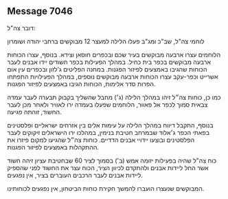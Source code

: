 ## Message 7046

דובר צה"ל:

לוחמי צה"ל, שב"כ ומג"ב פעלו הלילה למעצר 12 מבוקשים ברחבי יהודה ושומרון

הלוחמים עצרו ארבעה מבוקשים בעיר שכם ובכפרים חוסאן וצידא. בנוסף, עצרו הכוחות ארבעה מבוקשים בכפר בית כחיל. במהלך הפעילות בכפר חשודים יידו אבנים לעבר הכוחות שהגיבו באמצעים לפיזור הפגנות.
במחנה הפליטים ג'לזון ובכפרים עין אום אשרייט וכפר-עקב עצרו הכוחות ארבעה מבוקשים נוספים, במהלך הפעילויות התפתחו הפרות סדר אלימות, הכוחות הגיבו באמצעים לפיזור הפגנות.

כמו כן, כוחות צה״ל זיהו במהלך הלילה (ג׳) מחבל שהשליך בקבוק תבערה לעבר עמדה צבאית סמוך לכפר אל פאוור, הלוחמים שפעלו בעמדה ירו לאוויר ולאחר מכן לעבר החשוד, זוהתה פגיעה. 

בנוסף, התקבל דיווח במהלך הלילה על עימות אלים בין אזרחים ישראליים ופלסטינים בפאתי הכפר ג׳אלוד שבמרחב חטיבת בנימין, במהלכו ירו הישראלים זיקוקים לעבר הפלסטינים ובוצעו יידויי אבנים הדדיים. כוחות צה״ל שהגיעו למקום פיזרו את ההתקהלות באמצעים לפיזור הפגנות.

כוח צה"ל שהיה בפעילות יזומה אמש (ב') בסמוך לציר 60 שבחטיבת עציון זיהה חשוד אשר החל ליידות אבנים ולהתקדם לכיוון הציר, הכוח עצר את החשוד לפני שהספיק ליידות אבנים לעבר הרכבים העוברים בציר, אין נפגעים.

המבוקשים שנעצרו הועברו להמשך חקירת כוחות הביטחון, אין נפגעים לכוחותינו.

